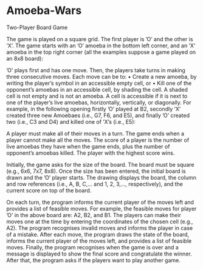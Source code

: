 # Amoeba-Wars

Two-Player Board Game

The game is played on a square grid. The first player is ’O’ and the other is ’X’. The game starts with an ’O’ amoeba in the bottom left corner, and an ’X’ amoeba in the top right corner (all the examples suppose a game played on an 8x8 board):
 
’O’ plays first and has one move. Then, the players take turns in making three consecutive moves. Each move can be to:
•	Create a new amoeba, by writing the player’s symbol in an accessible empty cell, or
•	Kill one of the opponent’s amoebas in an accessible cell, by shading the cell. A shaded cell is not empty and is not an amoeba.
A cell is accessible if it is next to one of the player’s live amoebas, horizontally, vertically, or diagonally.
For example, in the following opening firstly ’O’ played at B2, secondly ’X’ created three new Amoebaes (i.e., G7, F6, and E5), and finally ’O’ created two (i.e., C3 and D4) and killed one of ’X’s (i.e., E5):
 
A player must make all of their moves in a turn. The game ends when a player cannot make all the moves. The score of a player is the number of live amoebas they have when the game ends, plus the number of opponent’s amoebas killed. The player with the highest score wins.

Initially, the game asks for the size of the board. The board must be square (e.g., 6x6, 7x7, 8x8). Once the size has been entered, the initial board is drawn and the ’O’ player starts. The drawing displays the board, the column and row references (i.e., A, B, C,... and 1, 2, 3,..., respectively), and the current score on top of the board.

On each turn, the program informs the current player of the moves left and provides a list of feasible moves. For example, the feasible moves for player ’O’ in the above board are: A2, B2, and B1. The players can make their moves one at the time by entering the coordinates of the chosen cell (e.g., A2). The program recognises invalid moves and informs the player in case of a mistake. After each move, the program draws the state of the board, informs the current player of the moves left, and provides a list of feasible moves. Finally, the program recognises when the game is over and a message is displayed to show the final score and congratulate the winner. After that, the program asks if the players want to play another game.

